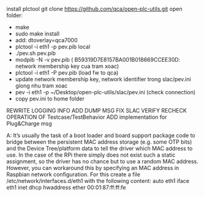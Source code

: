 install plctool
git clone https://github.com/qca/open-plc-utils.git
open folder:
  - make
  - sudo make install
  - add: dtoverlay=qca7000
  - plctool -i eth1 -p pev.pib local
  - ./pev.sh pev.pib
  - modpib -N <NMK> -v pev.pib (<NMK> B59319D7E8157BA001B018669CCEE30D: network membership key cua tram xoac)
  - plctool -i eth1 -P pev.pib (load fw to qca)
  - update network membership key, network identifier trong slac/pev.ini giong nhu tram xoac
  - pev -i eth1 -p ~/Desktop/open-plc-utils/slac/pev.ini (check connection)
  - copy pev.ini to home folder

REWRITE LOGGING INFO
ADD DUMP MSG
FIX SLAC VERIFY
RECHECK OPERATION OF Testcase/TestBehavior
ADD implementation for Plug&Charge msg

A: It’s usually the task of a boot loader and board support package code to bridge between the persistent MAC
address storage (e.g. some OTP bits) and the Device Tree/platform data to tell the driver which MAC address to
use. In the case of the RPi there simply does not exist such a static assignment, so the driver has no chance but
to use a random MAC address. However, you can workaround this by specifying an MAC address in Raspbian
network configuration. For this create a file /etc/network/interfaces.d/eth1 with the following content:
auto eth1
iface eth1 inet dhcp
hwaddress ether 00:01:87:ff:ff:fe